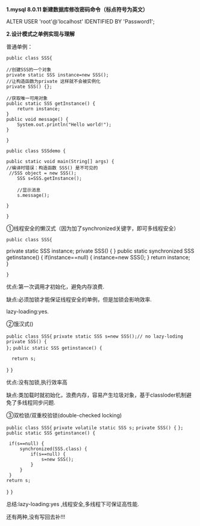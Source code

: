 **1.mysql 8.0.11 新建数据库修改密码命令（标点符号为英文）**

ALTER USER 'root'@'localhost' IDENTIFIED BY 'Password1';

**2.设计模式之单例实现与理解**

普通单例：

`public class SSS{`

	//创建SSS的一个对象
	private static SSS instance=new SSS();
	//让构造函数为private 这样就不会被实例化
	private SSS() {};
	
	//获取唯一可用对象
	public static SSS getInstance() {
		return instance;	
	}
	public void message() {
		System.out.println("Hello world!");
	}

`}`

`public class SSSdemo {`

	public static void main(String[] args) {
	//编译时错误：构造函数 SSS() 是不可见的
	 //SSS object = new SSS();
		SSS s=SSS.getInstance();
		
		//显示消息
		s.message();		

	}

`}`

①线程安全的懒汉式（因为加了synchronized关键字，即可多线程安全）

`public class SSS{`

   private static SSS instance;
   private SSS() { 
   }
   public static synchronized SSS getinstance() {
	   if(instance==null) {
		   instance=new SSS();
	   }
	return instance;   
   }	

`}`

优点:第一次调用才初始化，避免内存浪费.

缺点:必须加锁才能保证线程安全的单例，但是加锁会影响效率.

lazy-loading:yes.

②饿汉式()

`public class SSS{`
  `private static SSS s=new SSS();// no lazy-loding`
  `private SSS() {`  
  `};`
  `public static SSS getinstance() {`

	  return s;
  `}`
`}`

优点:没有加锁,执行效率高

缺点:类加载时就初始化，浪费内存，容易产生垃圾对象，基于classloder机制避免了多线程同步问题.

③双检锁/双重校验锁(double-checked locking)

`public class SSS{`
`private volatile static SSS s;`
 `private SSS() {` 
 `};`
 `public static SSS getinstance() {`

	 if(s==null) {
		 synchronized(SSS.class) {
			 if(s==null) {
				 s=new SSS();	 
			 }
		 }		  
	 }
	return s;
 `}`
`}`

总结:lazy-loading:yes ,线程安全,多线程下可保证高性能.

还有两种,没有写回去补!!!

